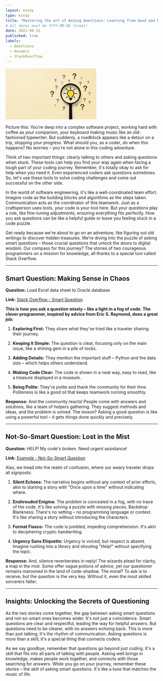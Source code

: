 ```yaml
---
layout: essay
type: essay
title: "Mastering the Art of Asking Questions: Learning from Good and Not-So-Good Examples"
# All dates must be YYYY-MM-DD format!
date: 2023-08-31
published: true
labels:
  - Questions
  - Answers
  - StackOverflow
---
```


<img width="300px" class="rounded float-start pe-4" src="../img/question.jpeg">



Picture this:  You're deep into a complex software project, working hard with coffee as your companion, your keyboard making music like an old-fashioned typewriter. But suddenly, a roadblock appears like a detour on a trip, stopping your progress. What should you, as a coder, do when this happens? No worries – you're not alone in this coding adventure.


Think of two important things: clearly talking to others and asking questions when stuck. These tools can help you find your way again when facing a tough part of your coding journey. Remember, it's totally okay to ask for help when you need it. Even experienced coders ask questions sometimes. So, let's use these tools to solve coding challenges and come out successful on the other side.


In the world of software engineering, it's like a well-coordinated team effort. Imagine code as the building blocks and algorithms as the steps taken. Communication acts as the coordinator of this teamwork. Just as a craftsperson uses tools, your code is your tool here. But your questions play a role, like fine-tuning adjustments, ensuring everything fits perfectly. How you ask questions can be like a helpful guide or leave you feeling stuck in a code puzzle.


Get ready because we're about to go on an adventure, like figuring out old writings to discover hidden treasures. We're diving into the puzzle of asking smart questions – those crucial questions that unlock the doors to digital wisdom. Our compass for this journey? The stories of two courageous programmers on a mission for knowledge, all thanks to a special tool called Stack Overflow.

---

## **Smart Question: Making Sense in Chaos**

**Question:** Load Excel data sheet to Oracle database

**Link:** [Stack Overflow - Smart Question](https://stackoverflow.com/questions/120001/load-excel-data-sheet-to-oracle-database/123456#123456)

**This is how you ask a question wisely – like a light in a fog of code. The clever programmer, inspired by advice from Eric S. Raymond, does a great job:**


1. **Exploring First:** They share what they've tried like a traveler sharing their journey.

2. **Keeping It Simple:** The question is clear, focusing only on the main issue, like a shining gem in a pile of rocks.

3. **Adding Details:** They mention the important stuff – Python and the data size – which helps others understand.

4. **Making Code Clear:** The code is shown in a neat way, easy to read, like a treasure displayed in a museum.

5. **Being Polite:** They're polite and thank the community for their time. Politeness is like a good oil that keeps teamwork running smoothly.


**Response:** And the community reacts! People come with answers and solutions, like a team of helpers gathering. They suggest methods and ideas, and the problem is solved. The lesson? Asking a good question is like using a powerful tool – it gets things done quickly and precisely.

---

## **Not-So-Smart Question: Lost in the Mist**

**Question:** HELP! My code's broken. Need urgent assistance!

**Link:** [Example - Not-So-Smart Question](https://stackoverflow.com/questions/987654/in-a-stackoverflow-clone-what-relationship-should-a-comments-table-have-to-ques)


Alas, we tread into the realm of confusion, where our weary traveler drops all signposts:

1. **Silent Echoes:** The narrative begins without any context of prior efforts, akin to starting a story with "Once upon a time" without indicating where.

2. **Enshrouded Enigma:** The problem is concealed in a fog, with no trace of the code. It's like solving a puzzle with missing pieces.
Backdrop Blankness: There's no setting – no programming language or context. It's like sharing a story without introducing the characters.

3. **Format Fiasco:** The code is jumbled, impeding comprehension. It's akin to deciphering cryptic handwriting.

4. **Urgency Sans Etiquette:** Urgency is voiced, but respect is absent. Imagine rushing into a library and shouting "Help!" without specifying the topic.


**Response:** And, silence reverberates in reply! The wizards plead for clarity, a map in the mist. Some offer vague potions of advice, yet our questioner remains marooned in the land of code-shadow. The moral? To ask is to receive, but the question is the very key. Without it, even the most skilled sorcerers falter.

---

## **Insights: Unlocking the Secrets of Questioning**

As the two stories come together, the gap between asking smart questions and not-so-smart ones becomes wider. It's not just a coincidence. Smart questions are clear and respectful, leading the way for helpful answers. But questions need to be clearer, with no answers echoing back. This is more than just talking; it's the rhythm of communication. Asking questions is more than a skill; it's a special thing that connects coders.


As we say goodbye, remember that questions go beyond just coding. It's a skill that fits into all parts of talking with people. Asking well brings in knowledge, makes people work together, and connects with those searching for answers. While you go on your journey, remember these stories – the skill of asking smart questions. It's like a tune that matches the music of life.



